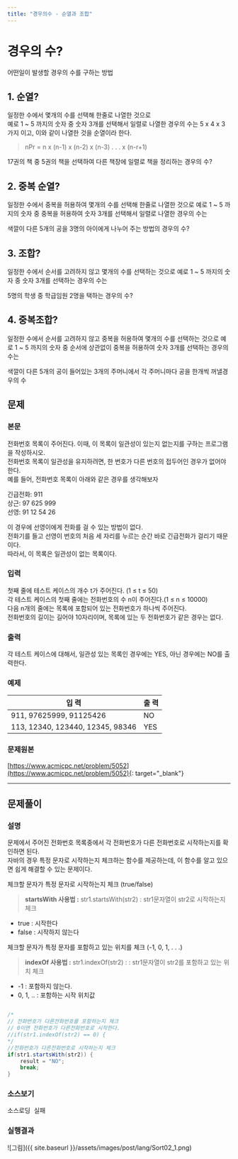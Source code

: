 ```yaml
---
title: "경우의수 - 순열과 조합"
---
```

# 경우의 수?
어떤일이 발생할 경우의 수를 구하는 방법
  
## 1. 순열?     
일정한 수에서 몇개의 수를 선택해 한줄로 나열한 것으로    
예로 1 ~ 5 까지의 숫자 중 숫자 3개를 선택해서 일렬로 나열한 경우의 수는
5 x 4 x 3 가지 이고, 이와 같이 나열한 것을 순열이라 한다.    

> nPr = n x (n-1) x (n-2) x (n-3) . . . x (n-r+1)    

17권의 책 중 5권의 책을 선택하여 다른 책장에 일렬로 책을 정리하는 경우의 수?

## 2. 중복 순열?
일정한 수에서 중복을 허용하여 몇개의 수를 선택해 한줄로 나열한 것으로
예로 1 ~ 5 까지의 숫자 중 중복을 허용하여 숫자 3개를 선택해서 일렬로 나열한 경우의 수는


색깔이 다른 5개의 공을 3명의 아이에게 나누어 주는 방법의 경우의 수?

## 3. 조합? 
일정한 수에서 순서를 고려하지 않고 몇개의 수를 선택하는 것으로
예로 1 ~ 5 까지의 숫자 중 숫자 3개를 선택하는 경우의 수는


5명의 학생 중 학급임원 2명을 택하는 경우의 수?


## 4. 중복조합?
일정한 수에서 순서를 고려하지 않고 중복을 허용하여 몇개의 수를 선택하는 것으로
예로 1 ~ 5 까지의 숫자 중 순서에 상관없이 중복을 허용하여 숫자 3개를 선택하는 경우의 수는


색깔이 다른 5개의 공이 들어있는 3개의 주머니에서 각 주머니마다 공을 한개씩 꺼낼경우의 수






## 문제
### 본문
전화번호 목록이 주어진다. 이때, 이 목록이 일관성이 있는지 없는지를 구하는 프로그램을 작성하시오.    
전화번호 목록이 일관성을 유지하려면, 한 번호가 다른 번호의 접두어인 경우가 없어야 한다.    
예를 들어, 전화번호 목록이 아래와 같은 경우를 생각해보자    

긴급전화: 911    
상근: 97 625 999    
선영: 91 12 54 26    

이 경우에 선영이에게 전화를 걸 수 있는 방법이 없다.        
전화기를 들고 선영이 번호의 처음 세 자리를 누르는 순간 바로 긴급전화가 걸리기 때문이다.    
따라서, 이 목록은 일관성이 없는 목록이다.    

### 입력    
첫째 줄에 테스트 케이스의 개수 t가 주어진다. (1 ≤ t ≤ 50)    
각 테스트 케이스의 첫째 줄에는 전화번호의 수 n이 주어진다.(1 ≤ n ≤ 10000)    
다음 n개의 줄에는 목록에 포함되어 있는 전화번호가 하나씩 주어진다.    
전화번호의 길이는 길어야 10자리이며, 목록에 있는 두 전화번호가 같은 경우는 없다.    

### 출력    
각 테스트 케이스에 대해서, 일관성 있는 목록인 경우에는 YES, 아닌 경우에는 NO를 출력한다.    


### 예제    

입    력 |  출    력     
----- | ----- 
911, 97625999, 91125426 |  NO
113, 12340, 123440, 12345, 98346 | YES

### 문제원본    
[https://www.acmicpc.net/problem/5052](https://www.acmicpc.net/problem/5052){: target="_blank"}

---


## 문제풀이
### 설명
문제에서 주어진 전화번호 목록중에서 각 전화번호가 다른 전화번호로 시작하는지를 확인하면 된다.    
자바의 경우 특정 문자로 시작하는지 체크하는 함수를 제공하는데, 이 함수를 알고 있으면 쉽게 해결할 수 있는 문제이다.    


체크할 문자가 특정 문자로 시작하는지 체크 (true/false)    
> **startsWith 사용법 :** str1.startsWith(str2) : str1문자열이 str2로 시작하는지 체크     
+ true : 시작한다
+ false : 시작하지 않는다

체크할 문자가 특정 문자를 포함하고 있는 위치를 체크 (-1, 0, 1, . . .)    
> **indexOf 사용법 :** str1.indexOf(str2) :  : str1문자열이 str2를 포함하고 있는 위치 체크     
+ -1 : 포함하지 않는다.    
+ 0, 1, .. : 포함하는 시작 위치값      


```java

/*
// 전화번호가 다른전화번호를 포함하는지 체크 
// 0이면 전화번호가 다른전화번호로 시작한다.
//if(str1.indexOf(str2) == 0) { 
*/
//전화번호가 다른전화번호로 시작하는지 체크
if(str1.startsWith(str2)) {                    
    result = "NO";
    break;                        
}
```


### 소스보기
<pre id="show1" class="show-json-from-git">소스로딩 실패</pre>
<script>showJsonFromGit('{{ site.repository_raw }}/step2/Sort02PhoneNumber.java', 'show1', '500px');</script>


### 실행결과
![그림]({{ site.baseurl }}/assets/images/post/lang/Sort02_1.png)





